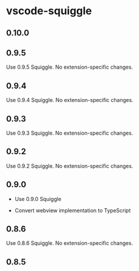 # vscode-squiggle

## 0.10.0

## 0.9.5

Use 0.9.5 Squiggle. No extension-specific changes.

## 0.9.4

Use 0.9.4 Squiggle. No extension-specific changes.

## 0.9.3

Use 0.9.3 Squiggle. No extension-specific changes.

## 0.9.2

Use 0.9.2 Squiggle. No extension-specific changes.

## 0.9.0

* Use 0.9.0 Squiggle

* Convert webview implementation to TypeScript

## 0.8.6

Use 0.8.6 Squiggle. No extension-specific changes.

## 0.8.5
